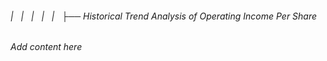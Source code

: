 ###### |   |   |   |   |   ├── Historical Trend Analysis of Operating Income Per Share

*Add content here*